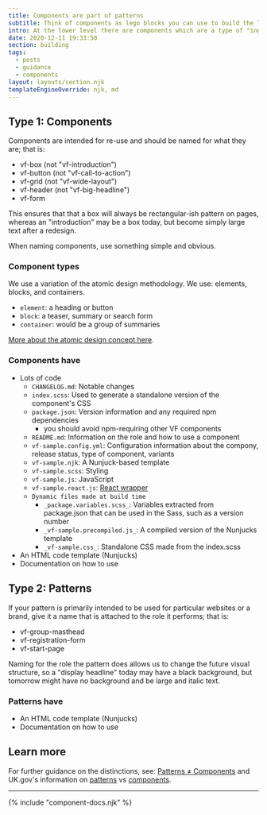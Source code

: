 ```yaml
---
title: Components are part of patterns
subtitle: Think of components as lego blocks you can use to build the look and content of your sites. Think of patterns as assembled packages of behaviour.
intro: At the lower level there are components which are a type of "ingredient" used to assemble into the higher level patterns with richer templates with usability guidance.
date: 2020-12-11 19:33:50
section: building
tags:
  - posts
  - guidance
  - components
layout: layouts/section.njk
templateEngineOverride: njk, md
---
```


## Type 1: Components

Components are intended for re-use and should be named for what they are; that is:

- vf-box (not "vf-introduction")
- vf-button (not "vf-call-to-action")
- vf-grid (not "vf-wide-layout")
- vf-header (not "vf-big-headline")
- vf-form

This ensures that that a box will always be rectangular-ish pattern on pages,
whereas an "introduction" may be a box today, but become simply large text after a redesign.

When naming components, use something simple and obvious.

### Component types

We use a variation of the atomic design methodology. We use: elements, blocks, and containers.

- `element`: a heading or button
- `block`: a teaser, summary or search form
- `container`: would be a group of summaries

[More about the atomic design concept here](http://bradfrost.com/blog/post/atomic-web-design/#atoms).

### Components have

- Lots of code
  - `CHANGELOG.md`: Notable changes
  - `index.scss`: Used to generate a standalone version of the component's CSS
  - `package.json`: Version information and any required npm dependencies
    - you should avoid npm-requiring other VF components
  - `README.md`: Information on the role and how to use a component
  - `vf-sample.config.yml`: Configuration information about the compony, release status, type of component, variants
  - `vf-sample.njk`: A Nunjuck-based template
  - `vf-sample.scss`: Styling
  - `vf-sample.js`: JavaScript
  - `vf-sample.react.js`: [React wrapper](https://github.com/visual-framework/vf-core/tree/develop/tools/vf-extensions-react#box-component)
  - `Dynamic files made at build time`
    - `_package.variables.scss_`: Variables extracted from package.json that can be used in the Sass, such as a version number
    - `_vf-sample.precompiled.js_`: A compiled version of the Nunjucks template
    - `_vf-sample.css_`: Standalone CSS made from the index.scss
- An HTML code template (Nunjucks)
- Documentation on how to use

## Type 2: Patterns

If your pattern is primarily intended to be used for particular websites or a brand,
give it a name that is attached to the role it performs; that is:

- vf-group-masthead
- vf-registration-form
- vf-start-page

Naming for the role the pattern does allows us to change the future visual structure,
so a "display headline" today may have a black background, but tomorrow might have no background
and be large and italic text.

### Patterns have

- An HTML code template (Nunjucks)
- Documentation on how to use

## Learn more

For further guidance on the distinctions, see: [Patterns ≠ Components](https://medium.com/eightshapes-llc/patterns-components-2ce778cbe4e8) and UK.gov's information on [patterns](https://design-system.service.gov.uk/patterns) vs [components](https://design-system.service.gov.uk/components).

<hr/>

{% include "component-docs.njk" %}
